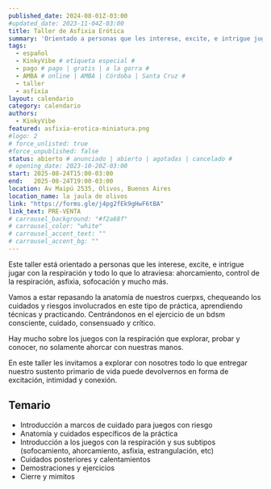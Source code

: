 ```yaml
---
published_date: 2024-08-01Z-03:00
#updated_date: 2023-11-04Z-03:00
title: Taller de Asfixia Erótica
summary: 'Orientado a personas que les interese, excite, e intrigue jugar con la respiración y todo lo que lo atraviesa: ahorcamiento, control de la respiración, asfixia, sofocación, ¡y mucho más!'
tags:
  - español
  - KinkyVibe # etiqueta especial #
  - pago # pago | gratis | a la gorra #
  - AMBA # online | AMBA | Córdoba | Santa Cruz #
  - taller
  - asfixia
layout: calendario
category: calendario
authors:
  - KinkyVibe
featured: asfixia-erotica-miniatura.png
#logo: 2
# force_unlisted: true
#force_unpublished: false
status: abierto # anunciado | abierto | agotadas | cancelado #
# opening_date: 2023-10-20Z-03:00
start: 2025-08-24T15:00-03:00
end:   2025-08-24T19:00-03:00
location: Av Maipú 2535, Olivos, Buenos Aires
location_name: la jaula de olivos
link: "https://forms.gle/j4pg2fEk9gHwF6tBA"
link_text: PRE-VENTA
# carrousel_background: "#f2a68f"
# carrousel_color: "white"
# carrousel_accent_text: ""
# carrousel_accent_bg: ""
---
```


Este taller está orientado a personas que les interese, excite, e intrigue jugar con la respiración y todo lo que lo atraviesa: ahorcamiento, control de la respiración, asfixia, sofocación y mucho más.

Vamos a estar repasando la anatomía de nuestros cuerpxs, chequeando los cuidados y riesgos involucrados en este tipo de práctica, aprendiendo técnicas y practicando. Centrándonos en el ejercicio de un bdsm consciente, cuidado, consensuado y crítico.

Hay mucho sobre los juegos con la respiración que explorar, probar y conocer, no solamente ahorcar con nuestras manos.

En este taller les invitamos a explorar con nosotres todo lo que entregar nuestro sustento primario de vida puede devolvernos en forma de excitación, intimidad y conexión.

## Temario

- Introducción a marcos de cuidado para juegos con riesgo
- Anatomía y cuidados específicos de la práctica
- Introducción a los juegos con la respiración y sus subtipos (sofocamiento, ahorcamiento, asfixia, estrangulación, etc)
- Cuidados posteriores y calentamientos
- Demostraciones y ejercicios
- Cierre y mimitos
